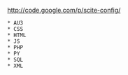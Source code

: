 http://code.google.com/p/scite-config/

    * AU3
    * CSS
    * HTML
    * JS
    * PHP
    * PY
    * SQL
    * XML